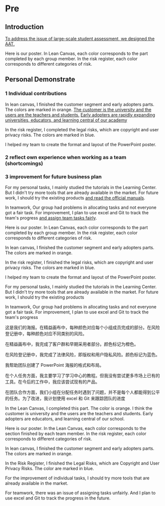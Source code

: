 # Pre

## Introduction

<u>To address the issue of large-scale student assessment, we designed the AAT.</u>

Here is our poster. In Lean Canvas, each color corresponds to the part completed by each group member. In the risk register, each color corresponds to different categories of risk.

## Personal Demonstrate

### 1 Individual contributions 

In lean canvas, I finished the customer segment and early adopters parts. The colors are marked in orange.
<u>The customer is the university and the users are the teachers and students.</u>
<u>Early adopters are rapidly expanding universities, educators, and learning central of our academy</u>

In the risk register, I completed the legal risks, which are copyright and user privacy risks. The colors are marked in blue.

 I helped my team to create the format and layout of the PowerPoint poster.

### 2 reflect own experience when working as a team (shortcomings)

### 3 improvement for future business plan

For my personal tasks, I mainly studied the tutorials in the Learning Center. But I didn't try more tools that are already available in the market. For future work, I should try the existing products <u>and read the official manuals</u>.

In teamwork, Our group had problems in allocating tasks and not everyone got a fair task. For improvement, I plan to use excel and Git to track the team's progress <u>and assign team tasks fairly</u>.







Here is our poster. In Lean Canvas, each color corresponds to the part completed by each group member. In the risk register, each color corresponds to different categories of risk.

In lean canvas, I finished the customer segment and early adopters parts. The colors are marked in orange.

In the risk register, I finished the legal risks, which are copyright and user privacy risks. The colors are marked in blue.

 I helped my team to create the format and layout of the PowerPoint poster.

For my personal tasks, I mainly studied the tutorials in the Learning Center. But I didn't try more tools that are already available in the market. For future work, I should try the existing products

In teamwork, Our group had problems in allocating tasks and not everyone got a fair task. For improvement, I plan to use excel and Git to track the team's progress

这是我们的海报。在精益画布中，每种颜色对应每个小组成员完成的部分。在风险登记册中，每种颜色对应不同类别的风险。

在精益画布中，我完成了客户群和早期采用者部分。颜色标记为橙色。

在风险登记册中，我完成了法律风险，即版权和用户隐私风险。颜色标记为蓝色。

 我帮助团队创建了 PowerPoint 海报的格式和布局。

在个人任务方面，我主要学习了学习中心的教程。但我没有尝试更多市场上已有的工具。在今后的工作中，我应该尝试现有的产品。

在团队合作方面，我们小组在分配任务时遇到了问题，并不是每个人都能得到公平的任务。为了改进，我计划使用 excel 和 Git 来跟踪团队的进度



In the Lean Canvas, I completed this part. The color is orange. I think the customer is university and the users are the teachers and students. Early adopters are educators, and learning central of our school. 





Here is our poster. In the Lean Canvas, each color corresponds to the section finished by each team member. In the risk register, each color corresponds to different categories of risk.

In lean canvas, I finished the customer segment and early adopters parts. The colors are marked in orange.

In the Risk Register, I finished the Legal Risks, which are Copyright and User Privacy Risks. The color are marked in blue.

For the improvement of individual tasks, I should try more tools that are already available in the market.

For teamwork, there was an issue of assigning tasks unfairly. And I plan to use excel and Git to track the progress in the future.
